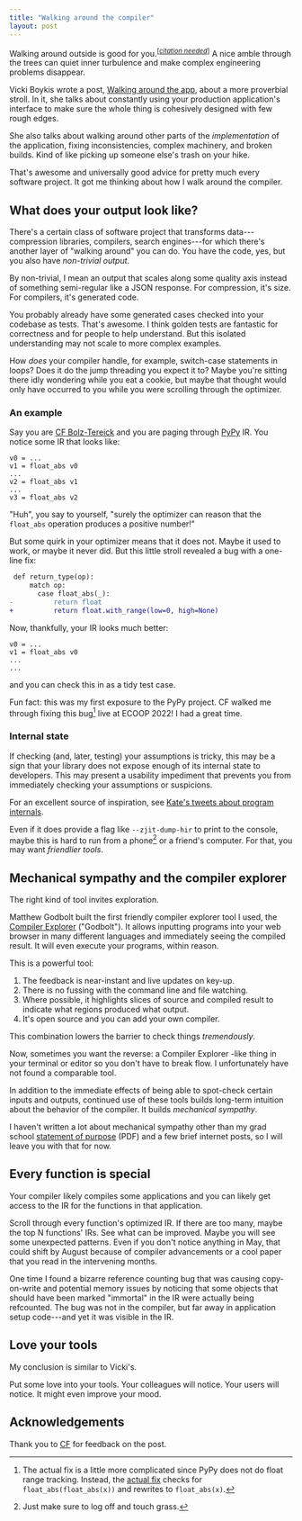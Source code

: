 ```yaml
---
title: "Walking around the compiler"
layout: post
---
```


Walking around outside is good for you.<sup>[<a href="https://en.wikipedia.org/wiki/Wikipedia:Citation_needed"><i>citation needed</i></a>]</sup>
A nice amble through the trees can quiet inner turbulence and make complex
engineering problems disappear.

Vicki Boykis wrote a post, [Walking around the
app](https://vickiboykis.com/2025/09/09/walking-around-the-app/), about a more
proverbial stroll. In it, she talks about constantly using your production
application's interface to make sure the whole thing is cohesively designed
with few rough edges.

She also talks about walking around other parts of the *implementation* of the
application, fixing inconsistencies, complex machinery, and broken builds. Kind
of like picking up someone else's trash on your hike.

That's awesome and universally good advice for pretty much every software
project. It got me thinking about how I walk around the compiler.

## What does your output look like?

There's a certain class of software project that transforms data---compression
libraries, compilers, search engines---for which there's another layer of
"walking around" you can do. You have the code, yes, but you also have
*non-trivial output*.

<!-- TODO pick another term -->

By non-trivial, I mean an output that scales along some quality axis instead of
something semi-regular like a JSON response. For compression, it's size. For
compilers, it's generated code.

You probably already have some generated cases checked into your codebase as
tests. That's awesome. I think golden tests are fantastic for correctness and
for people to help understand. But this isolated understanding may not scale to
more complex examples.

How *does* your compiler handle, for example, switch-case statements in loops?
Does it do the jump threading you expect it to? Maybe you're sitting there idly
wondering while you eat a cookie, but maybe that thought would only have
occurred to you while you were scrolling through the optimizer.

### An example

Say you are [CF Bolz-Tereick](https://cfbolz.de/) and you are paging through
[PyPy](https://pypy.org/) IR. You notice some IR that looks like:

```
v0 = ...
v1 = float_abs v0
...
v2 = float_abs v1
...
v3 = float_abs v2
```

"Huh", you say to yourself, "surely the optimizer can reason that the
`float_abs` operation produces a positive number!"

But some quirk in your optimizer means that it does not. Maybe it used to work,
or maybe it never did. But this little stroll revealed a bug with a one-line
fix:

```diff
 def return_type(op):
     match op:
       case float_abs(_):
-          return float
+          return float.with_range(low=0, high=None)
```

Now, thankfully, your IR looks much better:

```
v0 = ...
v1 = float_abs v0
...
...
```

and you can check this in as a tidy test case.

Fun fact: this was my first exposure to the PyPy project. CF walked me through
fixing this bug[^actual-fix] live at ECOOP 2022! I had a great time.

[^actual-fix]: The actual fix is a little more complicated since PyPy does not
    do float range tracking. Instead, the [actual
        fix](https://github.com/pypy/pypy/commit/a31689c0b5977f8a73cca87c216dc8884aa34a76) checks for
    `float_abs(float_abs(x))` and rewrites to `float_abs(x)`.

### Internal state

If checking (and, later, testing) your assumptions is tricky, this may be a
sign that your library does not expose enough of its internal state to
developers. This may present a usability impediment that prevents you from
immediately checking your assumptions or suspicions.

For an excellent source of inspiration, see [Kate's tweets about program
internals](https://x.com/thingskatedid/status/1386077306381242371).

Even if it does provide a flag like `--zjit-dump-hir` to print to the console,
maybe this is hard to run from a phone[^log-off] or a friend's computer. For
that, you may want *friendlier tools*.

[^log-off]: Just make sure to log off and touch grass.

## Mechanical sympathy and the compiler explorer

The right kind of tool invites exploration.

Matthew Godbolt built the first friendly compiler explorer tool I used, the
[Compiler Explorer](https://godbolt.org/) ("Godbolt"). It allows inputting
programs into your web browser in many different languages and immediately
seeing the compiled result. It will even execute your programs, within reason.

This is a powerful tool:

1. The feedback is near-instant and live updates on key-up.
1. There is no fussing with the command line and file watching.
1. Where possible, it highlights slices of source and compiled result to
   indicate what regions produced what output.
1. It's open source and you can add your own compiler.

This combination lowers the barrier to check things *tremendously*.

Now, sometimes you want the reverse: a Compiler Explorer -like thing in your
terminal or editor so you don't have to break flow. I unfortunately have not
found a comparable tool.

In addition to the immediate effects of being able to spot-check certain inputs
and outputs, continued use of these tools builds long-term intuition about the
behavior of the compiler. It builds *mechanical sympathy*.

I haven't written a lot about mechanical sympathy other than my grad school
[statement of purpose](/assets/img/statement-of-purpose.pdf) (PDF) and a few
brief internet posts, so I will leave you with that for now.

## Every function is special

Your compiler likely compiles some applications and you can likely get access
to the IR for the functions in that application.

Scroll through every function's optimized IR. If there are too many, maybe the
top N functions' IRs. See what can be improved. Maybe you will see some
unexpected patterns. Even if you don't notice anything in May, that could shift
by August because of compiler advancements or a cool paper that you read in the
intervening months.

One time I found a bizarre reference counting bug that was causing
copy-on-write and potential memory issues by noticing that some objects that
should have been marked "immortal" in the IR were actually being refcounted.
The bug was not in the compiler, but far away in application setup code---and
yet it was visible in the IR.

## Love your tools

My conclusion is similar to Vicki's.

Put some love into your tools. Your colleagues will notice. Your users will
notice. It might even improve your mood.

## Acknowledgements

Thank you to [CF](https://cfbolz.de/) for feedback on the post.
